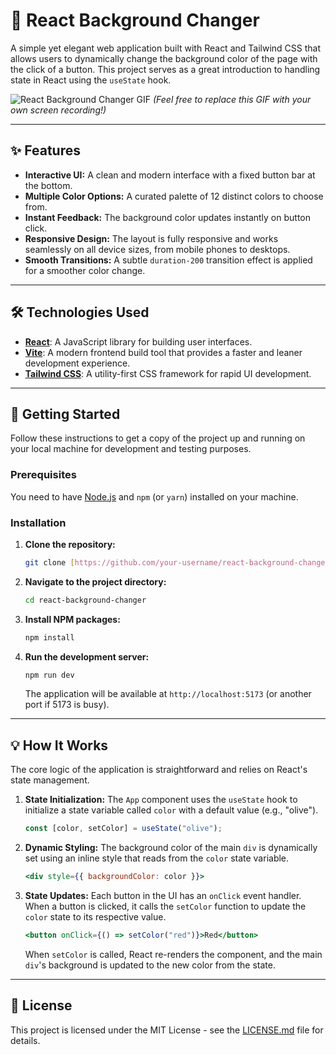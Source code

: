 # 🎨 React Background Changer

A simple yet elegant web application built with React and Tailwind CSS that allows users to dynamically change the background color of the page with the click of a button. This project serves as a great introduction to handling state in React using the `useState` hook.

![React Background Changer GIF](https://drive.google.com/file/d/1X89jcupjG_JyCOwJrbYoZLAkWO50pcWy/view?usp=drive_link)
*(Feel free to replace this GIF with your own screen recording!)*

---

## ✨ Features

-   **Interactive UI:** A clean and modern interface with a fixed button bar at the bottom.
-   **Multiple Color Options:** A curated palette of 12 distinct colors to choose from.
-   **Instant Feedback:** The background color updates instantly on button click.
-   **Responsive Design:** The layout is fully responsive and works seamlessly on all device sizes, from mobile phones to desktops.
-   **Smooth Transitions:** A subtle `duration-200` transition effect is applied for a smoother color change.

---

## 🛠️ Technologies Used

-   **[React](https://reactjs.org/)**: A JavaScript library for building user interfaces.
-   **[Vite](https://vitejs.dev/)**: A modern frontend build tool that provides a faster and leaner development experience.
-   **[Tailwind CSS](https://tailwindcss.com/)**: A utility-first CSS framework for rapid UI development.

---

## 🚀 Getting Started

Follow these instructions to get a copy of the project up and running on your local machine for development and testing purposes.

### Prerequisites

You need to have [Node.js](https://nodejs.org/) and `npm` (or `yarn`) installed on your machine.

### Installation

1.  **Clone the repository:**
    ```sh
    git clone [https://github.com/your-username/react-background-changer.git](https://github.com/your-username/react-background-changer.git)
    ```

2.  **Navigate to the project directory:**
    ```sh
    cd react-background-changer
    ```

3.  **Install NPM packages:**
    ```sh
    npm install
    ```

4.  **Run the development server:**
    ```sh
    npm run dev
    ```
    The application will be available at `http://localhost:5173` (or another port if 5173 is busy).

---

## 💡 How It Works

The core logic of the application is straightforward and relies on React's state management.

1.  **State Initialization:** The `App` component uses the `useState` hook to initialize a state variable called `color` with a default value (e.g., "olive").
    ```jsx
    const [color, setColor] = useState("olive");
    ```

2.  **Dynamic Styling:** The background color of the main `div` is dynamically set using an inline style that reads from the `color` state variable.
    ```jsx
    <div style={{ backgroundColor: color }}>
    ```

3.  **State Updates:** Each button in the UI has an `onClick` event handler. When a button is clicked, it calls the `setColor` function to update the `color` state to its respective value.
    ```jsx
    <button onClick={() => setColor("red")}>Red</button>
    ```
    When `setColor` is called, React re-renders the component, and the main `div`'s background is updated to the new color from the state.

---

## 📄 License

This project is licensed under the MIT License - see the [LICENSE.md](LICENSE.md) file for details.
